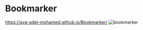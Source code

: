 # Bookmarker
https://aya-adel-mohamed.github.io/Bookmarker/
![bookmarker](https://user-images.githubusercontent.com/115530179/205320625-e8048be4-ce48-4674-9d8a-80858dfe0cbf.png)
